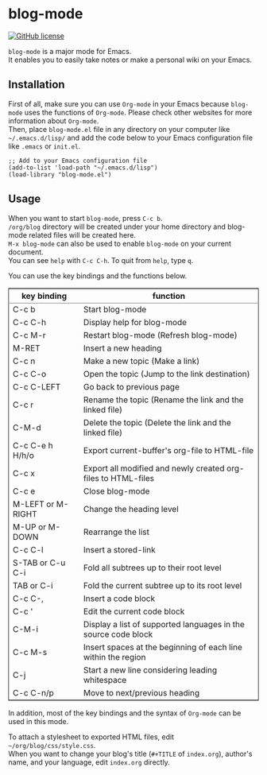 

# blog-mode

[![GitHub license](<https://img.shields.io/github/license/suyeden/blog-mode?color=blue>)](<https://github.com/suyeden/blog-mode/blob/master/LICENSE>)  

`blog-mode` is a major mode for Emacs.  
It enables you to easily take notes or make a personal wiki on your Emacs.  


## Installation

First of all, make sure you can use `Org-mode` in your Emacs because `blog-mode` uses the functions of `Org-mode`. Please check other websites for more information about `Org-mode`.  
Then, place `blog-mode.el` file in any directory on your computer like `~/.emacs.d/lisp/` and add the code below to your Emacs configuration file like `.emacs` or `init.el`.  

```emacs-lisp
;; Add to your Emacs configuration file
(add-to-list 'load-path "~/.emacs.d/lisp")
(load-library "blog-mode.el")
```


## Usage

When you want to start `blog-mode`, press `C-c b`.  
`/org/blog` directory will be created under your home directory and blog-mode related files will be created here.  
`M-x blog-mode` can also be used to enable `blog-mode` on your current document.  
You can see `help` with `C-c C-h`. To quit from `help`, type `q`.  

You can use the key bindings and the functions below.  

<table border="2" cellspacing="0" cellpadding="6" rules="groups" frame="hsides">


<colgroup>
<col  class="org-left" />

<col  class="org-left" />
</colgroup>
<thead>
<tr>
<th scope="col" class="org-left">key binding</th>
<th scope="col" class="org-left">function</th>
</tr>
</thead>

<tbody>
<tr>
<td class="org-left">C-c b</td>
<td class="org-left">Start blog-mode</td>
</tr>


<tr>
<td class="org-left">C-c C-h</td>
<td class="org-left">Display help for blog-mode</td>
</tr>


<tr>
<td class="org-left">C-c M-r</td>
<td class="org-left">Restart blog-mode (Refresh blog-mode)</td>
</tr>


<tr>
<td class="org-left">M-RET</td>
<td class="org-left">Insert a new heading</td>
</tr>


<tr>
<td class="org-left">C-c n</td>
<td class="org-left">Make a new topic (Make a link)</td>
</tr>


<tr>
<td class="org-left">C-c C-o</td>
<td class="org-left">Open the topic (Jump to the link destination)</td>
</tr>


<tr>
<td class="org-left">C-c C-LEFT</td>
<td class="org-left">Go back to previous page</td>
</tr>


<tr>
<td class="org-left">C-c r</td>
<td class="org-left">Rename the topic (Rename the link and the linked file)</td>
</tr>


<tr>
<td class="org-left">C-M-d</td>
<td class="org-left">Delete the topic (Delete the link and the linked file)</td>
</tr>


<tr>
<td class="org-left">C-c C-e h H/h/o</td>
<td class="org-left">Export current-buffer's org-file to HTML-file</td>
</tr>


<tr>
<td class="org-left">C-c x</td>
<td class="org-left">Export all modified and newly created org-files to HTML-files</td>
</tr>


<tr>
<td class="org-left">C-c e</td>
<td class="org-left">Close blog-mode</td>
</tr>


<tr>
<td class="org-left">M-LEFT or M-RIGHT</td>
<td class="org-left">Change the heading level</td>
</tr>


<tr>
<td class="org-left">M-UP or M-DOWN</td>
<td class="org-left">Rearrange the list</td>
</tr>


<tr>
<td class="org-left">C-c C-l</td>
<td class="org-left">Insert a stored-link</td>
</tr>


<tr>
<td class="org-left">S-TAB or C-u C-i</td>
<td class="org-left">Fold all subtrees up to their root level</td>
</tr>


<tr>
<td class="org-left">TAB or C-i</td>
<td class="org-left">Fold the current subtree up to its root level</td>
</tr>


<tr>
<td class="org-left">C-c C-,</td>
<td class="org-left">Insert a code block</td>
</tr>


<tr>
<td class="org-left">C-c '</td>
<td class="org-left">Edit the current code block</td>
</tr>


<tr>
<td class="org-left">C-M-i</td>
<td class="org-left">Display a list of supported languages in the source code block</td>
</tr>


<tr>
<td class="org-left">C-c M-s</td>
<td class="org-left">Insert spaces at the beginning of each line within the region</td>
</tr>


<tr>
<td class="org-left">C-j</td>
<td class="org-left">Start a new line considering leading whitespace</td>
</tr>


<tr>
<td class="org-left">C-c C-n/p</td>
<td class="org-left">Move to next/previous heading</td>
</tr>
</tbody>
</table>

In addition, most of the key bindings and the syntax of `Org-mode` can be used in this mode.  

To attach a stylesheet to exported HTML files, edit `~/org/blog/css/style.css`.  
When you want to change your blog's title (`#+TITLE` of `index.org`), author's name, and your language, edit `index.org` directly.  

